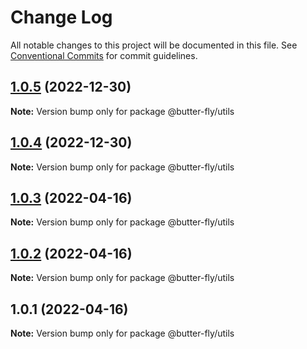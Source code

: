 # Change Log

All notable changes to this project will be documented in this file.
See [Conventional Commits](https://conventionalcommits.org) for commit guidelines.

## [1.0.5](https://github.com/it-fuhao/butter-fly/compare/@butter-fly/utils@1.0.4...@butter-fly/utils@1.0.5) (2022-12-30)

**Note:** Version bump only for package @butter-fly/utils





## [1.0.4](https://github.com/it-fuhao/butter-fly/compare/@butter-fly/utils@1.0.3...@butter-fly/utils@1.0.4) (2022-12-30)

**Note:** Version bump only for package @butter-fly/utils






## [1.0.3](https://github.com/it-fuhao/butter-fly/compare/@butter-fly/utils@1.0.2...@butter-fly/utils@1.0.3) (2022-04-16)

**Note:** Version bump only for package @butter-fly/utils





## [1.0.2](https://github.com/it-fuhao/butter-fly/compare/@butter-fly/utils@1.0.1...@butter-fly/utils@1.0.2) (2022-04-16)

**Note:** Version bump only for package @butter-fly/utils





## 1.0.1 (2022-04-16)

**Note:** Version bump only for package @butter-fly/utils
